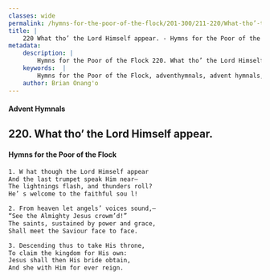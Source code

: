 ```yaml
---
classes: wide
permalink: /hymns-for-the-poor-of-the-flock/201-300/211-220/What-tho’-the-Lord-Himself-appear/
title: |
    220 What tho’ the Lord Himself appear. - Hymns for the Poor of the Flock
metadata:
    description: |
        Hymns for the Poor of the Flock 220. What tho’ the Lord Himself appear.. W hat though the Lord Himself appear  And the last trumpet speak Him near—  The lightnings flash, and thunders roll?  He’ s welcome to the faithful sou l! 
    keywords:  |
        Hymns for the Poor of the Flock, adventhymnals, advent hymnals, What tho’ the Lord Himself appear., W hat though the Lord Himself appear , 
    author: Brian Onang'o
---
```


#### Advent Hymnals
## 220. What tho’ the Lord Himself appear.
####  Hymns for the Poor of the Flock

```txt
1. W hat though the Lord Himself appear 
And the last trumpet speak Him near— 
The lightnings flash, and thunders roll? 
He’ s welcome to the faithful sou l!

2. From heaven let angels’ voices sound,—
“See the Almighty Jesus crowm’d!”
The saints, sustained by power and grace, 
Shall meet the Saviour face to face.

3. Descending thus to take His throne,
To claim the kingdom for His own:
Jesus shall then His bride obtain,
And she with Him for ever reign.
```